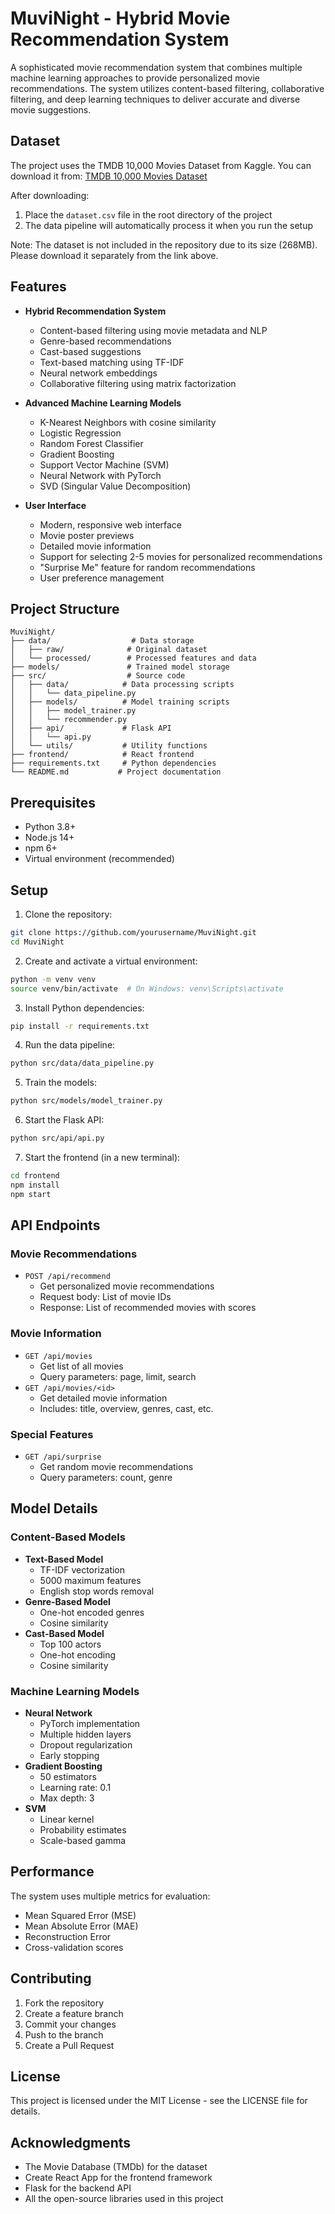 # MuviNight - Hybrid Movie Recommendation System

A sophisticated movie recommendation system that combines multiple machine learning approaches to provide personalized movie recommendations. The system utilizes content-based filtering, collaborative filtering, and deep learning techniques to deliver accurate and diverse movie suggestions.

## Dataset

The project uses the TMDB 10,000 Movies Dataset from Kaggle. You can download it from:
[TMDB 10,000 Movies Dataset](https://www.kaggle.com/datasets/apkaayush/tmdb-10000-movies-dataset)

After downloading:
1. Place the `dataset.csv` file in the root directory of the project
2. The data pipeline will automatically process it when you run the setup

Note: The dataset is not included in the repository due to its size (268MB). Please download it separately from the link above.

## Features

- **Hybrid Recommendation System**
  - Content-based filtering using movie metadata and NLP
  - Genre-based recommendations
  - Cast-based suggestions
  - Text-based matching using TF-IDF
  - Neural network embeddings
  - Collaborative filtering using matrix factorization

- **Advanced Machine Learning Models**
  - K-Nearest Neighbors with cosine similarity
  - Logistic Regression
  - Random Forest Classifier
  - Gradient Boosting
  - Support Vector Machine (SVM)
  - Neural Network with PyTorch
  - SVD (Singular Value Decomposition)

- **User Interface**
  - Modern, responsive web interface
  - Movie poster previews
  - Detailed movie information
  - Support for selecting 2-5 movies for personalized recommendations
  - "Surprise Me" feature for random recommendations
  - User preference management

## Project Structure

```
MuviNight/
├── data/                  # Data storage
│   ├── raw/              # Original dataset
│   └── processed/        # Processed features and data
├── models/               # Trained model storage
├── src/                  # Source code
│   ├── data/            # Data processing scripts
│   │   └── data_pipeline.py
│   ├── models/          # Model training scripts
│   │   ├── model_trainer.py
│   │   └── recommender.py
│   ├── api/             # Flask API
│   │   └── api.py
│   └── utils/           # Utility functions
├── frontend/            # React frontend
├── requirements.txt     # Python dependencies
└── README.md           # Project documentation
```

## Prerequisites

- Python 3.8+
- Node.js 14+
- npm 6+
- Virtual environment (recommended)

## Setup

1. Clone the repository:
```bash
git clone https://github.com/yourusername/MuviNight.git
cd MuviNight
```

2. Create and activate a virtual environment:
```bash
python -m venv venv
source venv/bin/activate  # On Windows: venv\Scripts\activate
```

3. Install Python dependencies:
```bash
pip install -r requirements.txt
```

4. Run the data pipeline:
```bash
python src/data/data_pipeline.py
```

5. Train the models:
```bash
python src/models/model_trainer.py
```

6. Start the Flask API:
```bash
python src/api/api.py
```

7. Start the frontend (in a new terminal):
```bash
cd frontend
npm install
npm start
```

## API Endpoints

### Movie Recommendations
- `POST /api/recommend`
  - Get personalized movie recommendations
  - Request body: List of movie IDs
  - Response: List of recommended movies with scores

### Movie Information
- `GET /api/movies`
  - Get list of all movies
  - Query parameters: page, limit, search
- `GET /api/movies/<id>`
  - Get detailed movie information
  - Includes: title, overview, genres, cast, etc.

### Special Features
- `GET /api/surprise`
  - Get random movie recommendations
  - Query parameters: count, genre

## Model Details

### Content-Based Models
- **Text-Based Model**
  - TF-IDF vectorization
  - 5000 maximum features
  - English stop words removal
- **Genre-Based Model**
  - One-hot encoded genres
  - Cosine similarity
- **Cast-Based Model**
  - Top 100 actors
  - One-hot encoding
  - Cosine similarity

### Machine Learning Models
- **Neural Network**
  - PyTorch implementation
  - Multiple hidden layers
  - Dropout regularization
  - Early stopping
- **Gradient Boosting**
  - 50 estimators
  - Learning rate: 0.1
  - Max depth: 3
- **SVM**
  - Linear kernel
  - Probability estimates
  - Scale-based gamma

## Performance

The system uses multiple metrics for evaluation:
- Mean Squared Error (MSE)
- Mean Absolute Error (MAE)
- Reconstruction Error
- Cross-validation scores

## Contributing

1. Fork the repository
2. Create a feature branch
3. Commit your changes
4. Push to the branch
5. Create a Pull Request

## License

This project is licensed under the MIT License - see the LICENSE file for details.

## Acknowledgments

- The Movie Database (TMDb) for the dataset
- Create React App for the frontend framework
- Flask for the backend API
- All the open-source libraries used in this project 